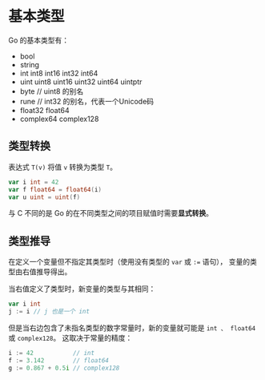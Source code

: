 # 基本类型

Go 的基本类型有：

- bool
- string
- int  int8  int16  int32  int64
- uint uint8 uint16 uint32 uint64 uintptr
- byte // uint8 的别名
- rune // int32 的别名，代表一个Unicode码
- float32 float64
- complex64 complex128


## 类型转换

表达式 `T(v)` 将值 `v` 转换为类型 `T`。

```go
var i int = 42
var f float64 = float64(i)
var u uint = uint(f)
```

与 C 不同的是 Go 的在不同类型之间的项目赋值时需要**显式转换**。

## 类型推导

在定义一个变量但不指定其类型时（使用没有类型的 `var` 或 `:=` 语句）， 变量的类型由右值推导得出。

当右值定义了类型时，新变量的类型与其相同：

```go
var i int
j := i // j 也是一个 int
```

但是当右边包含了未指名类型的数字常量时，新的变量就可能是 `int 、 float64` 或 `complex128`。 这取决于常量的精度：

```go
i := 42           // int
f := 3.142        // float64
g := 0.867 + 0.5i // complex128
```

